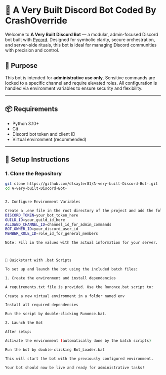 # 🤖 A Very Built Discord Bot Coded By CrashOverride

Welcome to **A Very Built Discord Bot** — a modular, admin-focused Discord bot built with [Pycord](https://docs.pycord.dev). Designed for symbolic clarity, secure orchestration, and server-side rituals, this bot is ideal for managing Discord communities with precision and control.

## 🔐 Purpose

This bot is intended for **administrative use only**. Sensitive commands are locked to a specific channel and require elevated roles. All configuration is handled via environment variables to ensure security and flexibility.

---

## 📦 Requirements

- Python 3.10+
- Git
- Discord bot token and client ID
- Virtual environment (recommended)

---

## 🚀 Setup Instructions

### 1. Clone the Repository
```bash
git clone https://github.com/dlsayter81/A-very-built-Discord-Bot-.git
cd A-very-built-Discord-Bot-


2. Configure Environment Variables

Create a .env file in the root directory of the project and add the following variables:
DISCORD_TOKEN=your_bot_token_here
GUILD_ID=your_guild_id_here
ALLOWED_CHANNEL_ID=channel_id_for_admin_commands
BOT_OWNER_ID=your_discord_user_id
MEMBER_ROLE_ID=role_id_for_general_members

Note: Fill in the values with the actual information for your server.



🔧 Quickstart with .bat Scripts

To set up and launch the bot using the included batch files:

1. Create the environment and install dependencies

A requirements.txt file is provided. Use the Runonce.bat script to:

Create a new virtual environment in a folder named env

Install all required dependencies

Run the script by double-clicking Runonce.bat.

2. Launch the Bot

After setup:

Activate the environment (automatically done by the batch scripts)

Run the bot by double-clicking Bot_Loader.bat

This will start the bot with the previously configured environment.

Your bot should now be live and ready for administrative tasks!


